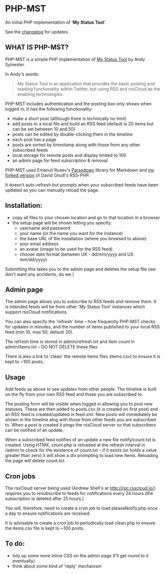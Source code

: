 # PHP-MST

An initial PHP implementation of '**My Status Tool**'.

See the [changelog](https://github.com/colin-walker/PHP-MST/blob/main/changelog.md) for updates.

## WHAT IS PHP-MST?

PHP-MST is a simple PHP implementation of [My Status Tool](https://github.com/andysylvester/MyStatusToolDemo) by Andy Sylvester.

In Andy's words:

> My Status Tool is an application that provides the basic posting and reading functionality within Twitter, but using RSS and rssCloud as the enabling technologies.

PHP-MST includes authentication and the posting box only shows when logged in. It has the following functionality:

- make a short post (although there is technically no limit)
- add posts to a local file and build an RSS feed (default is 20 items but can be set between 10 and 50)
- posts can be edited by double-clicking them in the timeline
- each post has a page
- posts are sorted by timestamp along with those from any other subscribed feeds
- local storage for remote posts and display limited to 100 
- an admin page for feed subscription & removal

PHP-MST uses Emanuil Rusev's [Parsedown](https://github.com/erusev/parsedown) library for Markdown and [my forked version](https://github.com/colin-walker/rss-php) of David Grudl's RSS-PHP.

It doesn't auto-refresh but prompts when your subscribed feeds have been updated so you can manually reload the page.

## Installation:

- copy all files to your chosen location and go to that location in a browser
- the setup page will be shown letting you specify:
    - username and password
    - your name (or the name you want for the instance)
    - the base URL of the installation (where you browsed to above)
    - your email address
    - an avatar (image to be used for the RSS feed)
    - choose date format (between UK - dd/mm/yyyy and US mm/dd/yyyy)
    
Submitting this takes you to the admin page and deletes the setup file (we don't want any accidents, do we.)

## Admin page

The admin page allows you to subscribe to RSS feeds and remove them. It is intended feeds will be from other 'My Status Tool' instances which support rssCloud notifications.

You can also specify the 'refresh' time – how frequently PHP-MST checks for updates in minutes, and the number of items published to your local RSS feed (min 10, max 50, default 20).

The refresh time is stored in admin/refresh.txt and item count in admin/items.txt – DO NOT DELETE these files

There is also a link to 'clean' the remote items files (items.csv) to ensure it is kept to ~100 posts.

## Usage

Add feeds as above to see updates from other people. The timeline is built on the fly from your own RSS feed and those you are subscribed to.

The posting form will be visible when logged in allowing you to post new statuses. These are then added to posts.csv (it is created on first post) and an RSS feed is created/updated in feed.xml. New posts will immediately be shown in the timeline alng with those from other feeds you are subscribed to. When a post is created it pings the rssCloud server so that subscribers can be notified of an update.

When a subscribed feed notifies of an update a new file notify/count.txt is created. Using HTMX, count.php is reloaded at the refresh interval in /admin to check for the existence of count.txt – if it exists (or holds a value greater than zero) it will show a div prompting to load new items. Reloading the page will delete count.txt.

## Cron jobs

The rssCloud server being used (Andrew Shell's at http://rpc.rsscloud.io/) requires you to resubscribe to feeds for notifications every 24 hours (the subscription is deleted after 25 hours.)

You will, therefore, need to create a cron job to load pleaseNotify.php once a day to ensure notifications are received.

It is advisable to create a cron job to periodically load clean.php to ensure the items.csv file is kept to ~100 posts.

## To do:

- tidy up some more inline CSS on the admin page (I'll get round to it eventually)
- think about some kind of 'reply' mechanism
